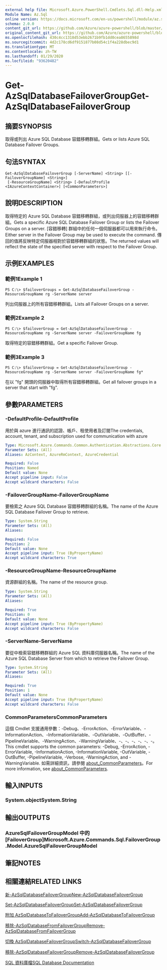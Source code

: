 ```yaml
---
external help file: Microsoft.Azure.PowerShell.Cmdlets.Sql.dll-Help.xml
Module Name: Az.Sql
online version: https://docs.microsoft.com/en-us/powershell/module/az.sql/get-azsqldatabasefailovergroup
schema: 2.0.0
content_git_url: https://github.com/Azure/azure-powershell/blob/master/src/Sql/Sql/help/Get-AzSqlDatabaseFailoverGroup.md
original_content_git_url: https://github.com/Azure/azure-powershell/blob/master/src/Sql/Sql/help/Get-AzSqlDatabaseFailoverGroup.md
ms.openlocfilehash: 430c4cc1318d53ebb2671b9fb1dd0cea8655898d
ms.sourcegitcommit: 4d2c178cd6df9151877b08d54c1f4a228dbec9d1
ms.translationtype: MT
ms.contentlocale: zh-TW
ms.lasthandoff: 01/29/2020
ms.locfileid: "93620482"
---
```

# <span data-ttu-id="a2d0c-101">Get-AzSqlDatabaseFailoverGroup</span><span class="sxs-lookup"><span data-stu-id="a2d0c-101">Get-AzSqlDatabaseFailoverGroup</span></span>

## <span data-ttu-id="a2d0c-102">摘要</span><span class="sxs-lookup"><span data-stu-id="a2d0c-102">SYNOPSIS</span></span>
<span data-ttu-id="a2d0c-103">取得或列出 Azure SQL Database 容錯移轉群組。</span><span class="sxs-lookup"><span data-stu-id="a2d0c-103">Gets or lists Azure SQL Database Failover Groups.</span></span>

## <span data-ttu-id="a2d0c-104">句法</span><span class="sxs-lookup"><span data-stu-id="a2d0c-104">SYNTAX</span></span>

```
Get-AzSqlDatabaseFailoverGroup [-ServerName] <String> [[-FailoverGroupName] <String>]
 [-ResourceGroupName] <String> [-DefaultProfile <IAzureContextContainer>] [<CommonParameters>]
```

## <span data-ttu-id="a2d0c-105">說明</span><span class="sxs-lookup"><span data-stu-id="a2d0c-105">DESCRIPTION</span></span>
<span data-ttu-id="a2d0c-106">取得特定的 Azure SQL Database 容錯移轉群組，或列出伺服器上的容錯移轉群組。</span><span class="sxs-lookup"><span data-stu-id="a2d0c-106">Gets a specific Azure SQL Database Failover Group or lists the Failover Groups on a server.</span></span>
<span data-ttu-id="a2d0c-107">[容錯移轉] 群組中的任何一個伺服器都可以用來執行命令。</span><span class="sxs-lookup"><span data-stu-id="a2d0c-107">Either server in the Failover Group may be used to execute the command.</span></span> <span data-ttu-id="a2d0c-108">傳回的值將反映特定伺服器相對於容錯移轉群組的狀態。</span><span class="sxs-lookup"><span data-stu-id="a2d0c-108">The returned values will reflect the state of the specified server with respect to the Failover Group.</span></span>

## <span data-ttu-id="a2d0c-109">示例</span><span class="sxs-lookup"><span data-stu-id="a2d0c-109">EXAMPLES</span></span>

### <span data-ttu-id="a2d0c-110">範例1</span><span class="sxs-lookup"><span data-stu-id="a2d0c-110">Example 1</span></span>
```
PS C:\> $failoverGroups = Get-AzSqlDatabaseFailoverGroup -ResourceGroupName rg -ServerName server
```

<span data-ttu-id="a2d0c-111">列出伺服器上的所有容錯移轉群組。</span><span class="sxs-lookup"><span data-stu-id="a2d0c-111">Lists all Failover Groups on a server.</span></span>

### <span data-ttu-id="a2d0c-112">範例2</span><span class="sxs-lookup"><span data-stu-id="a2d0c-112">Example 2</span></span>
```
PS C:\> $failoverGroup = Get-AzSqlDatabaseFailoverGroup -ResourceGroupName rg -ServerName server -FailoverGroupName fg
```

<span data-ttu-id="a2d0c-113">取得特定的容錯移轉群組。</span><span class="sxs-lookup"><span data-stu-id="a2d0c-113">Get a specific Failover Group.</span></span>

### <span data-ttu-id="a2d0c-114">範例3</span><span class="sxs-lookup"><span data-stu-id="a2d0c-114">Example 3</span></span>
```
PS C:\> $failoverGroup = Get-AzSqlDatabaseFailoverGroup -ResourceGroupName rg -ServerName server -FailoverGroupName fg*
```

<span data-ttu-id="a2d0c-115">在以 "fg" 開頭的伺服器中取得所有容錯移轉群組。</span><span class="sxs-lookup"><span data-stu-id="a2d0c-115">Get all failover groups in a server that start with "fg".</span></span>

## <span data-ttu-id="a2d0c-116">參數</span><span class="sxs-lookup"><span data-stu-id="a2d0c-116">PARAMETERS</span></span>

### <span data-ttu-id="a2d0c-117">-DefaultProfile</span><span class="sxs-lookup"><span data-stu-id="a2d0c-117">-DefaultProfile</span></span>
<span data-ttu-id="a2d0c-118">用於與 azure 進行通訊的認證、帳戶、租使用者及訂閱</span><span class="sxs-lookup"><span data-stu-id="a2d0c-118">The credentials, account, tenant, and subscription used for communication with azure</span></span>

```yaml
Type: Microsoft.Azure.Commands.Common.Authentication.Abstractions.Core.IAzureContextContainer
Parameter Sets: (All)
Aliases: AzContext, AzureRmContext, AzureCredential

Required: False
Position: Named
Default value: None
Accept pipeline input: False
Accept wildcard characters: False
```

### <span data-ttu-id="a2d0c-119">-FailoverGroupName</span><span class="sxs-lookup"><span data-stu-id="a2d0c-119">-FailoverGroupName</span></span>
<span data-ttu-id="a2d0c-120">要檢索之 Azure SQL Database 容錯移轉群組的名稱。</span><span class="sxs-lookup"><span data-stu-id="a2d0c-120">The name of the Azure SQL Database Failover Group to retrieve.</span></span>

```yaml
Type: System.String
Parameter Sets: (All)
Aliases:

Required: False
Position: 2
Default value: None
Accept pipeline input: True (ByPropertyName)
Accept wildcard characters: True
```

### <span data-ttu-id="a2d0c-121">-ResourceGroupName</span><span class="sxs-lookup"><span data-stu-id="a2d0c-121">-ResourceGroupName</span></span>
<span data-ttu-id="a2d0c-122">資源群組的名稱。</span><span class="sxs-lookup"><span data-stu-id="a2d0c-122">The name of the resource group.</span></span>

```yaml
Type: System.String
Parameter Sets: (All)
Aliases:

Required: True
Position: 0
Default value: None
Accept pipeline input: True (ByPropertyName)
Accept wildcard characters: False
```

### <span data-ttu-id="a2d0c-123">-ServerName</span><span class="sxs-lookup"><span data-stu-id="a2d0c-123">-ServerName</span></span>
<span data-ttu-id="a2d0c-124">要從中檢索容錯移轉群組的 Azure SQL 資料庫伺服器名稱。</span><span class="sxs-lookup"><span data-stu-id="a2d0c-124">The name of the Azure SQL Database Server from which to retrieve the Failover Group.</span></span>

```yaml
Type: System.String
Parameter Sets: (All)
Aliases:

Required: True
Position: 1
Default value: None
Accept pipeline input: True (ByPropertyName)
Accept wildcard characters: False
```

### <span data-ttu-id="a2d0c-125">CommonParameters</span><span class="sxs-lookup"><span data-stu-id="a2d0c-125">CommonParameters</span></span>
<span data-ttu-id="a2d0c-126">這個 Cmdlet 支援通用參數：-Debug、-ErrorAction、-ErrorVariable、-InformationAction、-InformationVariable、-OutVariable、-OutBuffer、-PipelineVariable、-WarningAction、-WarningVariable、-、-、-、-、-、-。</span><span class="sxs-lookup"><span data-stu-id="a2d0c-126">This cmdlet supports the common parameters: -Debug, -ErrorAction, -ErrorVariable, -InformationAction, -InformationVariable, -OutVariable, -OutBuffer, -PipelineVariable, -Verbose, -WarningAction, and -WarningVariable.</span></span> <span data-ttu-id="a2d0c-127">如需詳細資訊，請參閱 [about_CommonParameters](https://go.microsoft.com/fwlink/?LinkID=113216)。</span><span class="sxs-lookup"><span data-stu-id="a2d0c-127">For more information, see [about_CommonParameters](https://go.microsoft.com/fwlink/?LinkID=113216).</span></span>

## <span data-ttu-id="a2d0c-128">輸入</span><span class="sxs-lookup"><span data-stu-id="a2d0c-128">INPUTS</span></span>

### <span data-ttu-id="a2d0c-129">System.object</span><span class="sxs-lookup"><span data-stu-id="a2d0c-129">System.String</span></span>

## <span data-ttu-id="a2d0c-130">輸出</span><span class="sxs-lookup"><span data-stu-id="a2d0c-130">OUTPUTS</span></span>

### <span data-ttu-id="a2d0c-131">AzureSqlFailoverGroupModel 中的 [FailoverGroup]</span><span class="sxs-lookup"><span data-stu-id="a2d0c-131">Microsoft.Azure.Commands.Sql.FailoverGroup.Model.AzureSqlFailoverGroupModel</span></span>

## <span data-ttu-id="a2d0c-132">筆記</span><span class="sxs-lookup"><span data-stu-id="a2d0c-132">NOTES</span></span>

## <span data-ttu-id="a2d0c-133">相關連結</span><span class="sxs-lookup"><span data-stu-id="a2d0c-133">RELATED LINKS</span></span>

[<span data-ttu-id="a2d0c-134">新-AzSqlDatabaseFailoverGroup</span><span class="sxs-lookup"><span data-stu-id="a2d0c-134">New-AzSqlDatabaseFailoverGroup</span></span>](./New-AzSqlDatabaseFailoverGroup.md)

[<span data-ttu-id="a2d0c-135">Set-AzSqlDatabaseFailoverGroup</span><span class="sxs-lookup"><span data-stu-id="a2d0c-135">Set-AzSqlDatabaseFailoverGroup</span></span>](./Set-AzSqlDatabaseFailoverGroup.md)

[<span data-ttu-id="a2d0c-136">附加 AzSqlDatabaseToFailoverGroup</span><span class="sxs-lookup"><span data-stu-id="a2d0c-136">Add-AzSqlDatabaseToFailoverGroup</span></span>](./Add-AzSqlDatabaseToFailoverGroup.md)

[<span data-ttu-id="a2d0c-137">移除-AzSqlDatabaseFromFailoverGroup</span><span class="sxs-lookup"><span data-stu-id="a2d0c-137">Remove-AzSqlDatabaseFromFailoverGroup</span></span>](./Remove-AzSqlDatabaseFromFailoverGroup.md)

[<span data-ttu-id="a2d0c-138">切換 AzSqlDatabaseFailoverGroup</span><span class="sxs-lookup"><span data-stu-id="a2d0c-138">Switch-AzSqlDatabaseFailoverGroup</span></span>](./Switch-AzSqlDatabaseFailoverGroup.md)

[<span data-ttu-id="a2d0c-139">移除-AzSqlDatabaseFailoverGroup</span><span class="sxs-lookup"><span data-stu-id="a2d0c-139">Remove-AzSqlDatabaseFailoverGroup</span></span>](./Remove-AzSqlDatabaseFailoverGroup.md)

[<span data-ttu-id="a2d0c-140">SQL 資料庫檔</span><span class="sxs-lookup"><span data-stu-id="a2d0c-140">SQL Database Documentation</span></span>](https://docs.microsoft.com/azure/sql-database/)
